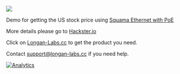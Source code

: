 ![](https://www.longan-labs.cc/media/wysiwyg/Categories/Categories-42.png)

Demo for getting the US stock price using [Squama Ethernet with PoE](https://www.longan-labs.cc/1050002.html)

More details please go to [Hackster.io](https://www.hackster.io/longan_labs/how-to-get-real-time-stocks-price-with-w5500-ethernet-board-d435b2)

Click on [Longan-Labs.cc](Longan-Labs.cc) to get the product you need.

Contact [support@longan-labs.cc](support@longan-labs.cc) if you need help.

[![Analytics](https://ga-beacon.appspot.com/UA-101965714-1/Squama_US_Stock_Price)](https://github.com/igrigorik/ga-beacon)
